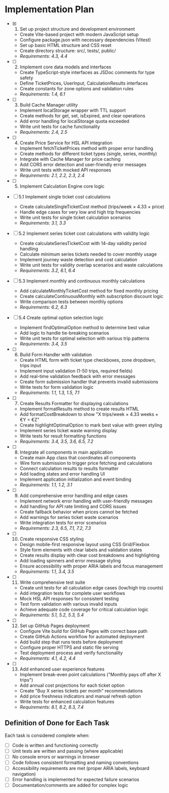 # Implementation Plan

- [x] 1. Set up project structure and development environment
  - Create Vite-based project with modern JavaScript setup
  - Configure package.json with necessary dependencies (Vitest)
  - Set up basic HTML structure and CSS reset
  - Create directory structure: src/, tests/, public/
  - _Requirements: 4.3, 4.4_

- [ ] 2. Implement core data models and interfaces
  - Create TypeScript-style interfaces as JSDoc comments for type safety
  - Define TicketPrices, UserInput, CalculationResults interfaces
  - Create constants for zone options and validation rules
  - _Requirements: 1.4, 6.1_

- [ ] 3. Build Cache Manager utility
  - Implement localStorage wrapper with TTL support
  - Create methods for get, set, isExpired, and clear operations
  - Add error handling for localStorage quota exceeded
  - Write unit tests for cache functionality
  - _Requirements: 2.4, 2.5_

- [ ] 4. Create Price Service for HSL API integration
  - Implement fetchTicketPrices method with proper error handling
  - Create methods for different ticket types (single, series, monthly)
  - Integrate with Cache Manager for price caching
  - Add CORS error detection and user-friendly error messages
  - Write unit tests with mocked API responses
  - _Requirements: 2.1, 2.2, 2.3, 2.4_

- [ ] 5. Implement Calculation Engine core logic
- [ ] 5.1 Implement single ticket cost calculations
  - Create calculateSingleTicketCost method (trips/week × 4.33 × price)
  - Handle edge cases for very low and high trip frequencies
  - Write unit tests for single ticket calculation scenarios
  - _Requirements: 3.1, 3.3_

- [ ] 5.2 Implement series ticket cost calculations with validity logic
  - Create calculateSeriesTicketCost with 14-day validity period handling
  - Calculate minimum series tickets needed to cover monthly usage
  - Implement journey waste detection and cost calculation
  - Write unit tests for validity overlap scenarios and waste calculations
  - _Requirements: 3.2, 6.1, 6.4_

- [ ] 5.3 Implement monthly and continuous monthly calculations
  - Add calculateMonthlyTicketCost method for fixed monthly pricing
  - Create calculateContinuousMonthly with subscription discount logic
  - Write comparison tests between monthly options
  - _Requirements: 6.2, 6.3_

- [ ] 5.4 Create optimal option selection logic
  - Implement findOptimalOption method to determine best value
  - Add logic to handle tie-breaking scenarios
  - Write unit tests for optimal selection with various trip patterns
  - _Requirements: 3.4, 3.5_

- [ ] 6. Build Form Handler with validation
  - Create HTML form with ticket type checkboxes, zone dropdown, trips input
  - Implement input validation (1-50 trips, required fields)
  - Add real-time validation feedback with error messages
  - Create form submission handler that prevents invalid submissions
  - Write tests for form validation logic
  - _Requirements: 1.1, 1.3, 1.5, 7.1_

- [ ] 7. Create Results Formatter for displaying calculations
  - Implement formatResults method to create results HTML
  - Add formatCostBreakdown to show "X trips/week × 4.33 weeks × €Y = €Z"
  - Create highlightOptimalOption to mark best value with green styling
  - Implement series ticket waste warning display
  - Write tests for result formatting functions
  - _Requirements: 3.4, 3.5, 3.6, 6.5, 7.2_

- [ ] 8. Integrate all components in main application
  - Create main App class that coordinates all components
  - Wire form submission to trigger price fetching and calculations
  - Connect calculation results to results formatter
  - Add loading states and error handling UI
  - Implement application initialization and event binding
  - _Requirements: 1.1, 1.2, 3.1_

- [ ] 9. Add comprehensive error handling and edge cases
  - Implement network error handling with user-friendly messages
  - Add handling for API rate limiting and CORS issues
  - Create fallback behavior when prices cannot be fetched
  - Add warnings for series ticket waste scenarios
  - Write integration tests for error scenarios
  - _Requirements: 2.3, 6.5, 7.1, 7.2, 7.3_

- [ ] 10. Create responsive CSS styling
  - Design mobile-first responsive layout using CSS Grid/Flexbox
  - Style form elements with clear labels and validation states
  - Create results display with clear cost breakdowns and highlighting
  - Add loading spinners and error message styling
  - Ensure accessibility with proper ARIA labels and focus management
  - _Requirements: 1.1, 3.4, 3.5_

- [ ] 11. Write comprehensive test suite
  - Create unit tests for all calculation edge cases (low/high trip counts)
  - Add integration tests for complete user workflows
  - Mock HSL API responses for consistent testing
  - Test form validation with various invalid inputs
  - Achieve adequate code coverage for critical calculation logic
  - _Requirements: 5.1, 5.2, 5.3, 5.4_

- [ ] 12. Set up GitHub Pages deployment
  - Configure Vite build for GitHub Pages with correct base path
  - Create GitHub Actions workflow for automated deployment
  - Add build step that runs tests before deployment
  - Configure proper HTTPS and static file serving
  - Test deployment process and verify functionality
  - _Requirements: 4.1, 4.2, 4.4_

- [ ] 13. Add enhanced user experience features
  - Implement break-even point calculations ("Monthly pays off after X trips")
  - Add annual cost projections for each ticket option
  - Create "Buy X series tickets per month" recommendations
  - Add price freshness indicators and manual refresh option
  - Write tests for enhanced calculation features
  - _Requirements: 8.1, 8.2, 8.3, 7.4_

## Definition of Done for Each Task

Each task is considered complete when:
- [ ] Code is written and functioning correctly
- [ ] Unit tests are written and passing (where applicable)
- [ ] No console errors or warnings in browser
- [ ] Code follows consistent formatting and naming conventions
- [ ] Accessibility requirements are met (proper ARIA labels, keyboard navigation)
- [ ] Error handling is implemented for expected failure scenarios
- [ ] Documentation/comments are added for complex logic
